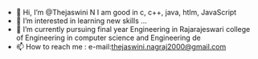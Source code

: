 - 👋 Hi, I’m @Thejaswini N
I am good in c, c++, java, htlm, JavaScript 
- 👀 I’m interested in learning new skills  ...
- 🌱 I’m currently pursuing final year Engineering in Rajarajeswari college of Engineering in computer science and Engineering de
- 📫 How to reach me : e-mail:thejaswini.nagraj2000@gmail.com

<!---
Thejaswini2000N/Thejaswini2000N is a ✨ special ✨ repository because its `README.md` (this file) appears on your GitHub profile.
You can click the Preview link to take a look at your changes.
--->
